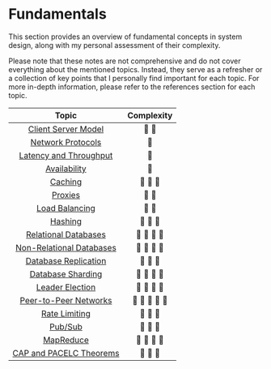 # Fundamentals

This section provides an overview of fundamental concepts in system design, along with my personal assessment of their complexity.

Please note that these notes are not comprehensive and do not cover everything about the mentioned topics. Instead, they serve as a refresher or a collection of key points that I personally find important for each topic. For more in-depth information, please refer to the references section for each topic.

| Topic                                                        | Complexity                              |
| :----------------------------------------------------------: | :-------------------------------------: |
| [Client Server Model](./01-client-server.md)                 | :star2: :star2:                         |
| [Network Protocols](./02-network-protocols.md)               | :star2:                                 |
| [Latency and Throughput](./03-latency-and-throughput.md)     | :star2:                                 |
| [Availability](./04-availability.md)                         | :star2:                                 |
| [Caching](./05-caching.md)                                   | :star2: :star2: :star2:                 |
| [Proxies](./06-proxies.md)                                   | :star2: :star2:                         |
| [Load Balancing](./07-load-balancing.md)                     | :star2: :star2:                         |
| [Hashing](./08-hashing.md)                                   | :star2: :star2: :star2:                 |
| [Relational Databases](./09-relational-databases.md)         | :star2: :star2: :star2: :star2:         |
| [Non-Relational Databases](./10-non-relational-databases.md) | :star2: :star2: :star2: :star2:         |
| [Database Replication](./11-database-replication.md)         | :star2: :star2: :star2:                 |
| [Database Sharding](./12-database-sharding.md)               | :star2: :star2: :star2: :star2:         |
| [Leader Election](./13-leader-election.md)                   | :star2: :star2: :star2: :star2:         |
| [Peer-to-Peer Networks](./14-peer-to-peer-networks.md)       | :star2: :star2: :star2: :star2: :star2: |
| [Rate Limiting](./15-rate-limiting.md)                       | :star2: :star2: :star2:                 |
| [Pub/Sub](./16-pub-sub.md)                                   | :star2: :star2: :star2:                 |
| [MapReduce](./17-mapreduce.md)                               | :star2: :star2: :star2: :star2:         |
| [CAP and PACELC Theorems](./18-cap-and-pacelc-theorems.md)   | :star2: :star2: :star2:                 |
